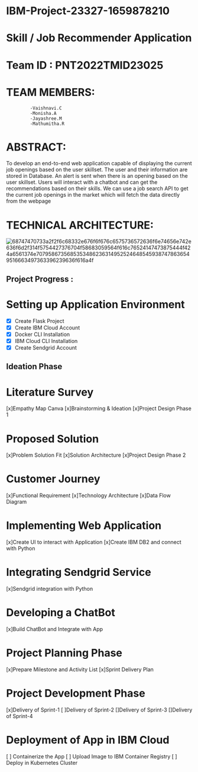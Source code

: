 # IBM-Project-23327-1659878210
# Skill / Job Recommender Application
# Team ID : PNT2022TMID23025             


# TEAM MEMBERS:
             -Vaishnavi.C
             -Monisha.A
             -Jayashree.M
             -Mathumitha.R
             

# ABSTRACT:
To develop an end-to-end web application capable of displaying the current job openings based on the user skillset. The user and their information are stored in Database. An alert is sent when there is an opening based on the user skillset. Users will interact with a chatbot and can get the recommendations based on their skills. We can use a job search API to get the current job openings in the market which will fetch the data directly from the webpage

         
# TECHNICAL ARCHITECTURE:

![68747470733a2f2f6c68332e676f6f676c6575736572636f6e74656e742e636f6d2f314f5754427376704f58683059564f616c76524147473875444f424a6561374e70795867356853534862363149525246485459387478636549516663497363396239636f616a4f](https://user-images.githubusercontent.com/68457139/200158756-18ba77bd-639e-4562-958c-ead251c996b5.png)



## Project Progress :
 # Setting up Application Environment

- [x] Create Flask Project
-[x] Create IBM Cloud Account
-[x] Docker CLI Installation
-[x] IBM Cloud CLI Installation
-[x] Create Sendgrid Account

 ## Ideation Phase

 # Literature Survey
 [x]Empathy Map Canva
 [x]Brainstorming & Ideation
 [x]Project Design Phase 1

# Proposed Solution
 [x]Problem Solution Fit
 [x]Solution Architecture
 [x]Project Design Phase 2

 # Customer Journey
 [x]Functional Requirement
 [x]Technology Architecture
 [x]Data Flow Diagram
 # Implementing Web Application

 [x]Create UI to interact with Application
 [x]Create IBM DB2 and connect with Python
 # Integrating Sendgrid Service

 [x]Sendgrid integration with Python
# Developing a ChatBot

 [x]Build ChatBot and Integrate with App
 # Project Planning Phase

 [x]Prepare Milestone and Activity List
 [x]Sprint Delivery Plan
 # Project Development Phase

 [x]Delivery of Sprint-1
 [ ]Delivery of Sprint-2
 []Delivery of Sprint-3
 []Delivery of Sprint-4
 # Deployment of App in IBM Cloud

 [ ] Containerize the App
 [ ] Upload Image to IBM Container Registry
 [ ] Deploy in Kubernetes Cluster
